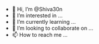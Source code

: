 - 👋 Hi, I’m @Shiva30n
- 👀 I’m interested in ...
- 🌱 I’m currently learning ...
- 💞️ I’m looking to collaborate on ...
- 📫 How to reach me ...

<!---
Shiva30n/Shiva30n is a ✨ special ✨ repository because its `README.md` (this file) appears on your GitHub profile.
You can click the Preview link to take a look at your changes.
--->

